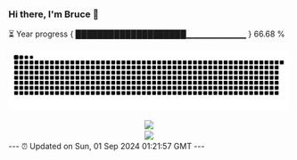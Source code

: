 ### Hi there, I'm Bruce 👋
⏳ Year progress { ████████████████████▁▁▁▁▁▁▁▁▁▁ } 66.68 %

![](https://raw.githubusercontent.com/Swiftie13st/Swiftie13st/main/assets/github-contribution-grid-snake-dark.svg)


<div align="center"> <img src="https://metrics.lecoq.io/Swiftie13st?template=classic&config.timezone=Asia%2FShanghai"> </div>

<div align="center"> <img src="https://github-readme-streak-stats.herokuapp.com/?user=Swiftie13st" /> </div>
---
⏰ Updated on Sun, 01 Sep 2024 01:21:57 GMT
---

